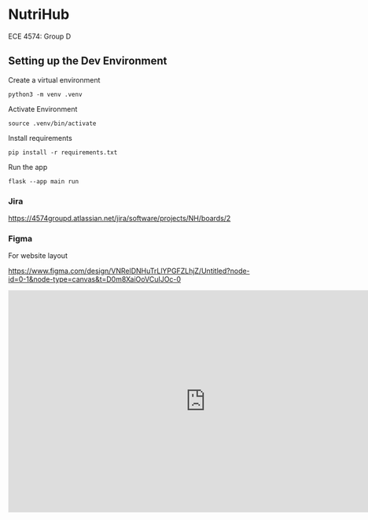 # NutriHub
ECE 4574: Group D

## Setting up the Dev Environment
Create a virtual environment
```
python3 -m venv .venv
```
Activate Environment
```
source .venv/bin/activate
```
Install requirements
```
pip install -r requirements.txt
```
Run the app
```
flask --app main run
```
### Jira

https://4574groupd.atlassian.net/jira/software/projects/NH/boards/2


### Figma 
For website layout

https://www.figma.com/design/VNRelDNHuTrLlYPGFZLhjZ/Untitled?node-id=0-1&node-type=canvas&t=D0m8XaiOoVCuIJOc-0


<iframe style="border: 1px solid rgba(0, 0, 0, 0.1);" width="800" height="450" src="https://embed.figma.com/design/VNRelDNHuTrLlYPGFZLhjZ/Untitled?node-id=0-1&embed-host=share" allowfullscreen></iframe>